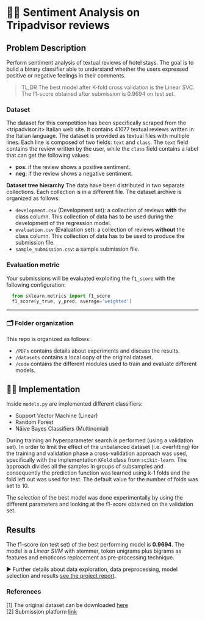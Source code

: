# 🛌🏽 Sentiment Analysis on Tripadvisor reviews

## Problem Description

Perform sentiment analysis of textual reviews of hotel stays. The goal is to build a binary classifier able to understand whether the users expressed positive or negative feelings in their comments.

> TL;DR The best model after K-fold cross validation is the Linear SVC. The f1-score obtained after submission is 0.9694 on test set.

### Dataset

The dataset for this competition has been specifically scraped from the <tripadvisor.it> Italian web site. It contains 41077 textual reviews written in the Italian language.
The dataset is provided as textual files with multiple lines. Each line is composed of two fields: `text` and `class`. The `text` field contains the review written by the user, while the `class` field contains a label that can get the following values:
- **pos**: if the review shows a positive sentiment.
- **neg**: if the review shows a negative sentiment.

**Dataset tree hierarchy** The data have been distributed in two separate collections. Each collection is in a different file.
The dataset archive is organized as follows:
- `development.csv` (Development set): a collection of reviews **with** the class column. This collection of data has to be used during the development of the regression model.
- `evaluation.csv` (Evaluation set): a collection of reviews **without** the class column. This collection of data has to be used to produce the submission file.
- `sample_submission.csv`: a sample submission file.

### Evaluation metric
Your submissions will be evaluated exploiting the `f1_score` with the following configuration:
```python
  from sklearn.metrics import f1_score
  f1_score(y_true, y_pred, average='weighted')
```

--- 

### 🗂 Folder organization
This repo is organized as follows: 
- `/PDFs` contains details about experiments and discuss the results.
- `/datasets` contains a local copy of the original dataset.
- `/code` contains the different modules used to train and evaluate different models.

## 👨‍💻 Implementation 

Inside `models.py` are implemented different classifiers: 
- Support Vector Machine (Linear)
- Random Forest
- Näive Bayes Classifiers (Multinomial)

During training an hyperparameter search is performed (using a validation set).
In order to limit the effect of the unbalanced dataset (i.e. overfitting) for the training and validation phase a cross-validation approach was used, specifically with the implementation `KFold` class from `scikit-learn`. The approach divides all the samples in groups of subsamples and consequently the prediction function was learned using k-1 folds and the fold left out was used for test. The default value for the number of folds was set to 10.

The selection of the best model was done experimentally by using the different parameters and looking at the f1-score obtained on the validation set.

## Results

The f1-score (on test set) of the best performing model is **0.9694**. The model is a *Linear SVM* with stemmer, token unigrams plus bigrams as features and emoticons replacement as pre-processing technique.

▶ Further details about data exploration, data preprocessing, model selection and results [see the project report](./PDFs/report.pdf).

### References
[1] The original dataset can be downloaded [here](http://dbdmg.polito.it/wordpress/wp-content/uploads/2020/01/dataset_winter_2020.zip) <br>
[2] Submission platform [link](http://35.158.140.217/)
